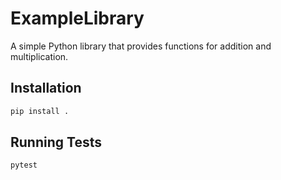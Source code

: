 # ExampleLibrary

A simple Python library that provides functions for addition and multiplication.

## Installation

```sh
pip install .
```

## Running Tests

```sh
pytest
```
